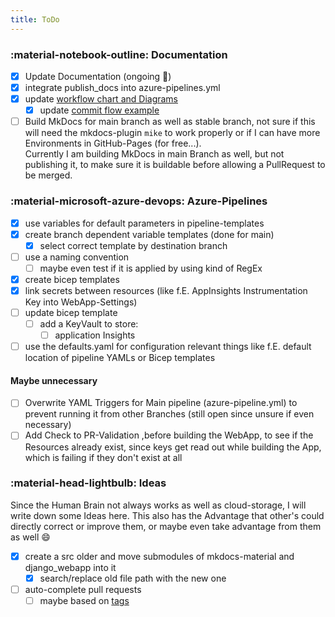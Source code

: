 ```yaml
---
title: ToDo
---
```

### :material-notebook-outline: Documentation

- [x] Update Documentation (ongoing :see_no_evil:)
- [x] integrate publish_docs into azure-pipelines.yml
- [x] update [workflow chart and Diagrams](workflow/1-repository.md)
    - [x] update [commit flow example](workflow/1-repository.md#commit-flow-example)
- [ ] Build MkDocs for main branch as well as stable branch, not sure if this will need the mkdocs-plugin `mike` to work properly or if I can have more Environments in GitHub-Pages (for free...).<br>Currently I am building MkDocs in main Branch as well, but not publishing it, to make sure it is buildable before allowing a PullRequest to be merged.

### :material-microsoft-azure-devops: Azure-Pipelines

- [x] use variables for default parameters in pipeline-templates
- [x] create branch dependent variable templates (done for main)
    - [x] select correct template by destination branch
- [ ] use a naming convention
    - [ ] maybe even test if it is applied by using kind of RegEx
- [x] create bicep templates
- [x] link secrets between resources (like f.E. AppInsights Instrumentation Key into WebApp-Settings)
- [ ] update bicep template
    - [ ] add a KeyVault to store:
        - [ ] application Insights
- [ ] use the defaults.yaml for configuration relevant things like f.E. default location of pipeline YAMLs or Bicep templates

#### Maybe unnecessary

- [ ] Overwrite YAML Triggers for Main pipeline (azure-pipeline.yml) to prevent running it from other Branches (still open since unsure if even necessary)
- [ ] Add Check to PR-Validation ,before building the WebApp, to see if the Resources already exist, since keys get read out while building the App, which is failing if they don't exist at all

### :material-head-lightbulb: Ideas

Since the Human Brain not always works as well as cloud-storage, I will write down some Ideas here. This also has the Advantage that other's could directly correct or improve them, or maybe even take advantage from them as well :smile:

- [x] create a src older and move submodules of mkdocs-material and django_webapp into it
    - [x] search/replace old file path with the new one
- [ ] auto-complete pull requests
    - [ ] maybe based on [tags](https://docs.microsoft.com/en-us/azure/devops/pipelines/repos/github?view=azure-devops&tabs=yaml#label-sources)
